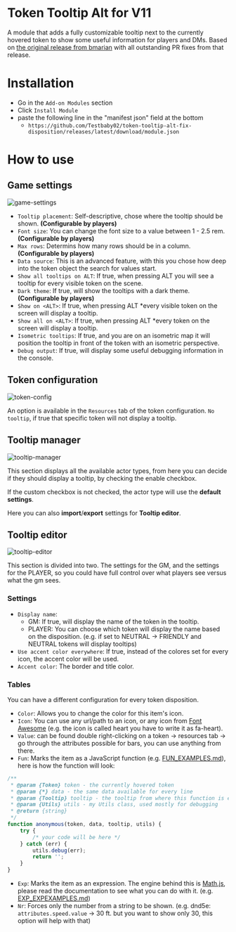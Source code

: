# Token Tooltip Alt for V11

A module that adds a fully customizable tooltip next to the currently hovered token to show some useful information for players and DMs.
Based on [the original release from bmarian](https://github.com/bmarian/token-tooltip-alt) with all outstanding PR fixes from that release.

# Installation
- Go in the `Add-on Modules` section
- Click `Install Module`
- paste the following line in the "manifest json" field at the bottom
	- `https://github.com/Testbaby02/token-tooltip-alt-fix-disposition/releases/latest/download/module.json`

# How to use

## Game settings

![game-settings](https://i.imgur.com/oGUegIm.png)

- `Tooltip placement`: Self-descriptive, chose where the tooltip should be shown. **(Configurable by players)**
- `Font size`: You can change the font size to a value between 1 - 2.5 rem. **(Configurable by players)**
- `Max rows`: Determins how many rows should be in a column. **(Configurable by players)**
- `Data source`: This is an advanced feature, with this you chose how deep into the token object the search for values start.
- `Show all tooltips on ALT`: If true, when pressing ALT you will see a tooltip for every visible token on the scene.
- `Dark theme`: If true, will show the tooltips with a dark theme. **(Configurable by players)**
- `Show on <ALT>`: If true, when pressing ALT \*every visible token on the screen will display a tooltip.
- `Show all on <ALT>`: If true, when pressing ALT \*every token on the screen will display a tooltip.
- `Isometric tooltips`: If true, and you are on an isometric map it will position the tooltip in front of the token with an isometric perspective.
- `Debug output`: If true, will display some useful debugging information in the console.

## Token configuration

![token-config](https://i.imgur.com/yyoHdEb.png)

An option is available in the `Resources` tab of the token configuration. `No tooltip`, if true that specific token will not display a tooltip.

## Tooltip manager

![tooltip-manager](https://i.imgur.com/VVcf4PF.png)

This section displays all the available actor types, from here you can decide if they should display a tooltip, by checking the enable checkbox. 

If the custom checkbox is not checked, the actor type will use the **default settings**.

Here you can also **import**/**export** settings for **Tooltip editor**.

## Tooltip editor

![tooltip-editor](https://i.imgur.com/Up0w5GQ.png)

This section is divided into two. The settings for the GM, and the settings for the PLAYER, so you could have full control over what players see versus what the gm sees.

### Settings
- `Display name`:
	- GM: If true, will display the name of the token in the tooltip.
	- PLAYER: You can choose which token will display the name based on the disposition. (e.g. if set to NEUTRAL -> FRIENDLY and NEUTRAL tokens will display tooltips)
- `Use accent color everywhere`: If true, instead of the colores set for every icon, the accent color will be used.
- `Accent color`:  The border and title color.

### Tables
You can have a different configuration for every token disposition.

- `Color`: Allows you to change the color for this item's icon.
- `Icon`: You can use any url/path to an icon, or any icon from [Font Awesome](https://fontawesome.com/icons?d=gallery) (e.g. the icon is called heart you have to write it as fa-heart).
- `Value`: can be found double right-clicking on a token -> resources tab -> go through the attributes possible for bars, you can use anything from there.
- `Fun`: Marks the item as a JavaScript function (e.g. [FUN_EXAMPLES.md](./FUN_EXAMPLES.md)), here is how the function will look:
```js
/**
 * @param {Token} token - the currently hovered token
 * @param {*} data - the same data available for every line
 * @param {Tooltip} tooltip - the tooltip from where this function is executed
 * @param {Utils} utils - my Utils class, used mostly for debugging
 * @return {string}
 */
function anonymous(token, data, tooltip, utils) {
	try {
		/* your code will be here */
	} catch (err) {
		utils.debug(err);
		return '';
	}
}
```
- `Exp`: Marks the item as an expression. The engine behind this is [Math.js](https://mathjs.org/docs/expressions/index.html), please read the documentation to see what you can do with it. (e.g. [EXP_EXPEXAMPLES.md](./EXP_EXPEXAMPLES.md))
- `Nr`: Forces only the number from a string to be shown. (e.g. dnd5e: `attributes.speed.value` -> 30 ft. but you want to show only 30, this option will help with that)
